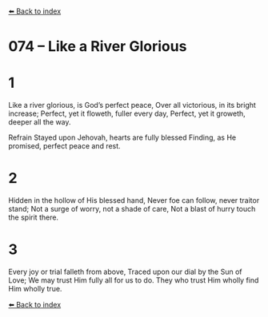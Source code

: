 [⬅️ Back to index](../README.md)

# 074 – Like a River Glorious


# 1
Like a river glorious, is God’s perfect peace,
Over all victorious, in its bright increase;
Perfect, yet it floweth, fuller every day,
Perfect, yet it groweth, deeper all the way.

Refrain
Stayed upon Jehovah, hearts are fully blessed
Finding, as He promised, perfect peace and rest.

# 2
Hidden in the hollow of His blessed hand,
Never foe can follow, never traitor stand;
Not a surge of worry, not a shade of care,
Not a blast of hurry touch the spirit there.

# 3
Every joy or trial falleth from above,
Traced upon our dial by the Sun of Love;
We may trust Him fully all for us to do.
They who trust Him wholly find Him wholly true.

[⬅️ Back to index](../README.md)
